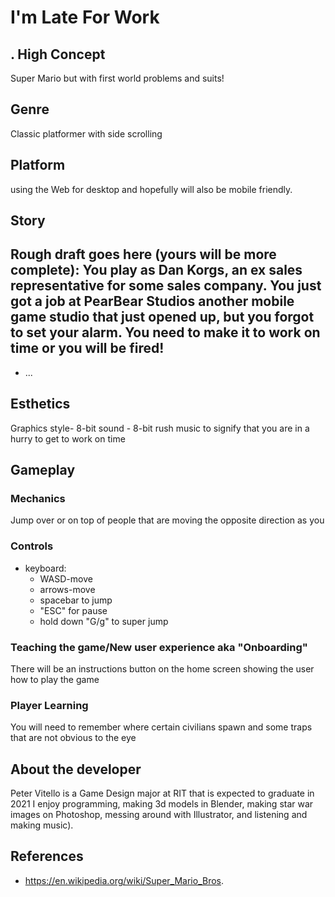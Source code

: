 # I'm Late For Work

## . High Concept
Super Mario but with first world problems and suits!

## Genre
Classic platformer with side scrolling

## Platform
using the Web for desktop and hopefully will also be mobile friendly.

## Story
Rough draft goes here (yours will be more complete):
You play as Dan Korgs, an ex sales representative for some sales company. 
You just got a job at PearBear Studios another mobile game studio that just opened up, but you forgot to set your alarm.
You need to make it to work on time or you will be fired!
- 
- ...

## Esthetics
Graphics style- 8-bit
sound - 8-bit rush music to signify that you are in a hurry to get to work on time

## Gameplay
### Mechanics
Jump over or on top of people that are moving the opposite direction as you

### Controls
- keyboard:
  - WASD-move
  - arrows-move
  - spacebar to jump
  - "ESC" for pause
  - hold down "G/g" to super jump

  
### Teaching the game/New user experience aka "Onboarding"
There will be an instructions button on the home screen showing the user how to play the game 
 
### Player Learning
You will need to remember where certain civilians spawn and some traps that are not obvious to the eye

## About the developer
Peter Vitello is a Game Design major at RIT that is expected to graduate in 2021 I enjoy programming, making 3d models in Blender, making star war images on Photoshop, messing around with Illustrator, and listening and making music).

## References
- https://en.wikipedia.org/wiki/Super_Mario_Bros.